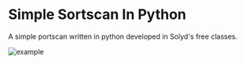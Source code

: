 # Simple Sortscan In Python
A simple portscan written in python developed in Solyd's free classes.

![example](https://user-images.githubusercontent.com/92656461/164816800-9c5bb9ec-55f9-44dd-aeab-a8ecc9f3b3e4.png)
